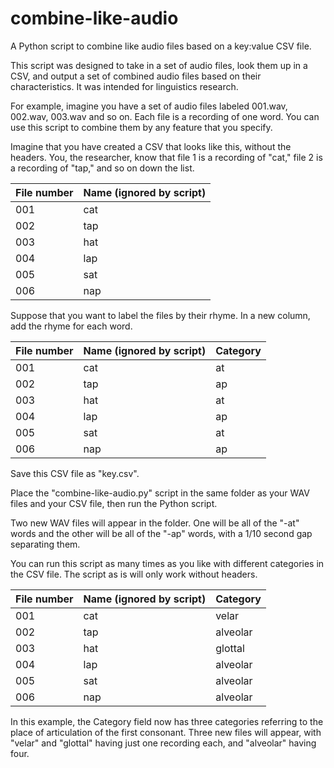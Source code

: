 # combine-like-audio
A Python script to combine like audio files based on a key:value CSV file.


This script was designed to take in a set of audio files, look them up in a CSV, and output a set of combined audio files based on their characteristics. It was intended for linguistics research.

For example, imagine you have a set of audio files labeled 001.wav, 002.wav, 003.wav and so on. Each file is a recording of one word. You can use this script to combine them by any feature that you specify.

Imagine that you have created a CSV that looks like this, without the headers. You, the researcher, know that file 1 is a recording of "cat," file 2 is a recording of "tap," and so on down the list. 

| File number | Name (ignored by script) 
|--|--|
| 001 | cat |
| 002 | tap |
| 003 | hat |
| 004 | lap |
| 005 | sat |
| 006 | nap |

Suppose that you want to label the files by their rhyme. In a new column, add the rhyme for each word.

| File number | Name (ignored by script) | Category |
|--|--|--|
| 001 | cat | at |
| 002 | tap | ap |
| 003 | hat | at |
| 004 | lap | ap |
| 005 | sat | at |
| 006 | nap | ap |

Save this CSV file as "key.csv".

Place the "combine-like-audio.py" script in the same folder as your WAV files and your CSV file, then run the Python script.

Two new WAV files will appear in the folder. One will be all of the "-at" words and the other will be all of the "-ap" words, with a 1/10 second gap separating them.

You can run this script as many times as you like with different categories in the CSV file. The script as is will only work without headers.

| File number | Name (ignored by script) | Category |
|--|--|--|
| 001 | cat | velar |
| 002 | tap | alveolar |
| 003 | hat | glottal |
| 004 | lap | alveolar |
| 005 | sat | alveolar |
| 006 | nap | alveolar |

In this example, the Category field now has three categories referring to the place of articulation of the first consonant. Three new files will appear, with "velar" and "glottal" having just one recording each, and "alveolar" having four.
